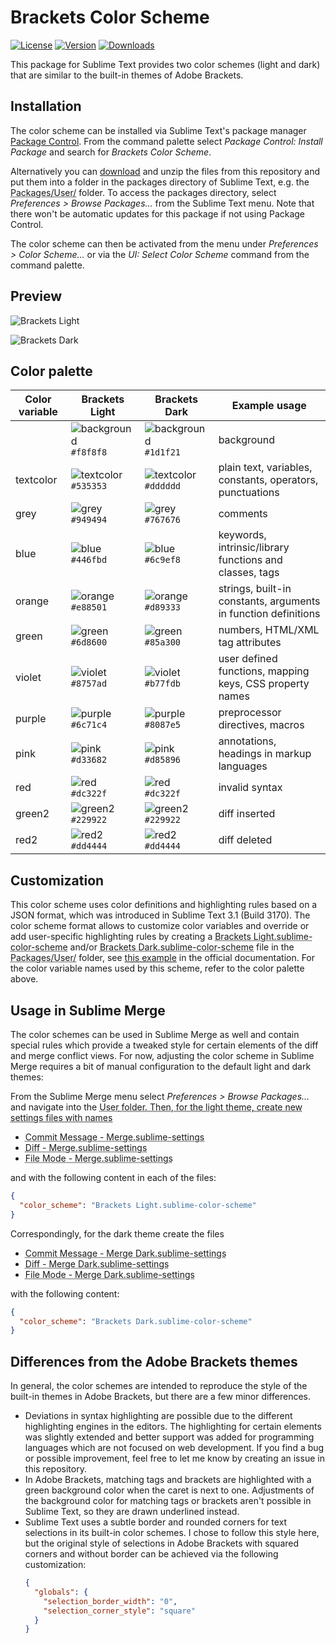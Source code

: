 # Brackets Color Scheme

[![License](https://img.shields.io/github/license/jwortmann/brackets-color-scheme)](https://github.com/jwortmann/brackets-color-scheme/blob/master/LICENSE)
[![Version](https://img.shields.io/github/v/release/jwortmann/brackets-color-scheme?label=version)](https://github.com/jwortmann/brackets-color-scheme/releases)
[![Downloads](https://img.shields.io/packagecontrol/dt/Brackets%20Color%20Scheme)](https://packagecontrol.io/packages/Brackets%20Color%20Scheme)

This package for Sublime Text provides two color schemes (light and dark) that are similar to the built-in themes of Adobe Brackets.

## Installation

The color scheme can be installed via Sublime Text's package manager [Package Control](https://packagecontrol.io/installation).
From the command palette select *Package Control: Install Package* and search for *Brackets Color Scheme*.

Alternatively you can [download](https://github.com/jwortmann/brackets-color-scheme/archive/master.zip) and unzip the files from this repository and put them into a folder in the packages directory of Sublime Text, e.g. the <span style="text-decoration: underline dotted">Packages/User/</span> folder.
To access the packages directory, select *Preferences > Browse Packages...* from the Sublime Text menu.
Note that there won't be automatic updates for this package if not using Package Control.

The color scheme can then be activated from the menu under *Preferences > Color Scheme...* or via the *UI: Select Color Scheme* command from the command palette.

## Preview

![Brackets Light](https://i.imgur.com/V9CBcJ3.png)

![Brackets Dark](https://i.imgur.com/O4aqKh9.png)

## Color palette

| Color variable | Brackets Light | Brackets Dark | Example usage |
| -------------- | -------------- | ------------- | ------------- |
| | ![background](http://via.placeholder.com/20/f8f8f8/f8f8f8) `#f8f8f8` | ![background](http://via.placeholder.com/20/1d1f21/1d1f21) `#1d1f21` | background |
| textcolor | ![textcolor](http://via.placeholder.com/20/535353/535353) `#535353` | ![textcolor](http://via.placeholder.com/20/dddddd/dddddd) `#dddddd` | plain text, variables, constants, operators, punctuations |
| grey | ![grey](http://via.placeholder.com/20/949494/949494) `#949494` | ![grey](http://via.placeholder.com/20/767676/767676) `#767676` | comments |
| blue | ![blue](http://via.placeholder.com/20/446fbd/446fbd) `#446fbd` | ![blue](http://via.placeholder.com/20/6c9ef8/6c9ef8) `#6c9ef8` | keywords, intrinsic/library functions and classes, tags |
| orange | ![orange](http://via.placeholder.com/20/e88501/e88501) `#e88501` | ![orange](http://via.placeholder.com/20/d89333/d89333) `#d89333` | strings, built-in constants, arguments in function definitions |
| green | ![green](http://via.placeholder.com/20/6d8600/6d8600) `#6d8600` | ![green](http://via.placeholder.com/20/85a300/85a300) `#85a300` | numbers, HTML/XML tag attributes |
| violet | ![violet](http://via.placeholder.com/20/8757ad/8757ad) `#8757ad` | ![violet](http://via.placeholder.com/20/b77fdb/b77fdb) `#b77fdb` | user defined functions, mapping keys, CSS property names |
| purple | ![purple](http://via.placeholder.com/20/6c71c4/6c71c4) `#6c71c4` | ![purple](http://via.placeholder.com/20/8087e5/8087e5) `#8087e5` | preprocessor directives, macros |
| pink | ![pink](http://via.placeholder.com/20/d33682/d33682) `#d33682` | ![pink](http://via.placeholder.com/20/d85896/d85896) `#d85896` | annotations, headings in markup languages |
| red | ![red](http://via.placeholder.com/20/dc322f/dc322f) `#dc322f` | ![red](http://via.placeholder.com/20/dc322f/dc322f) `#dc322f` | invalid syntax |
| green2 | ![green2](http://via.placeholder.com/20/229922/229922) `#229922` | ![green2](http://via.placeholder.com/20/229922/229922) `#229922` | diff inserted |
| red2 | ![red2](http://via.placeholder.com/20/dd4444/dd4444) `#dd4444` | ![red2](http://via.placeholder.com/20/dd4444/dd4444) `#dd4444` | diff deleted |

## Customization

This color scheme uses color definitions and highlighting rules based on a JSON format, which was introduced in Sublime Text 3.1 (Build 3170).
The color scheme format allows to customize color variables and override or add user-specific highlighting rules by creating a <span style="text-decoration: underline dotted">Brackets Light.sublime-color-scheme</span> and/or <span style="text-decoration: underline dotted">Brackets Dark.sublime-color-scheme</span> file in the <span style="text-decoration: underline dotted">Packages/User/</span> folder, see [this example](https://www.sublimetext.com/docs/color_schemes.html#customization) in the official documentation.
For the color variable names used by this scheme, refer to the color palette above.

## Usage in Sublime Merge

The color schemes can be used in Sublime Merge as well and contain special rules which provide a tweaked style for certain elements of the diff and merge conflict views.
For now, adjusting the color scheme in Sublime Merge requires a bit of manual configuration to the default light and dark themes:

From the Sublime Merge menu select *Preferences > Browse Packages...* and navigate into the <span style="text-decoration: underline dotted">User<span style="text-decoration: underline dotted"> folder.
Then, for the light theme, create new settings files with names
* <span style="text-decoration: underline dotted">Commit Message - Merge.sublime-settings</span>
* <span style="text-decoration: underline dotted">Diff - Merge.sublime-settings</span>
* <span style="text-decoration: underline dotted">File Mode - Merge.sublime-settings</span>

and with the following content in each of the files:
```json
{
  "color_scheme": "Brackets Light.sublime-color-scheme"
}
```

Correspondingly, for the dark theme create the files
* <span style="text-decoration: underline dotted">Commit Message - Merge Dark.sublime-settings</span>
* <span style="text-decoration: underline dotted">Diff - Merge Dark.sublime-settings</span>
* <span style="text-decoration: underline dotted">File Mode - Merge Dark.sublime-settings</span>

with the following content:
```json
{
  "color_scheme": "Brackets Dark.sublime-color-scheme"
}
```

## Differences from the Adobe Brackets themes

In general, the color schemes are intended to reproduce the style of the built-in themes in Adobe Brackets, but there are a few minor differences.
* Deviations in syntax highlighting are possible due to the different highlighting engines in the editors.
  The highlighting for certain elements was slightly extended and better support was added for programming languages which are not focused on web development.
  If you find a bug or possible improvement, feel free to let me know by creating an issue in this repository.
* In Adobe Brackets, matching tags and brackets are highlighted with a green background color when the caret is next to one.
  Adjustments of the background color for matching tags or brackets aren't possible in Sublime Text, so they are drawn underlined instead.
* Sublime Text uses a subtle border and rounded corners for text selections in its built-in color schemes.
  I chose to follow this style here, but the original style of selections in Adobe Brackets with squared corners and without border can be achieved via the following customization:
    ```json
    {
      "globals": {
        "selection_border_width": "0",
        "selection_corner_style": "square"
      }
    }
    ```
